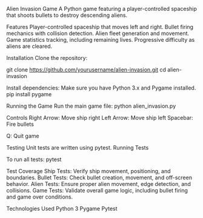 Alien Invasion Game
A Python game featuring a player-controlled spaceship that shoots bullets to destroy descending aliens.

Features
Player-controlled spaceship that moves left and right.
Bullet firing mechanics with collision detection.
Alien fleet generation and movement.
Game statistics tracking, including remaining lives.
Progressive difficulty as aliens are cleared.


Installation
Clone the repository:

git clone https://github.com/yourusername/alien-invasion.git
cd alien-invasion

Install dependencies: Make sure you have Python 3.x and Pygame installed.
pip install pygame

Running the Game
Run the main game file:
python alien_invasion.py

Controls
Right Arrow: Move ship right
Left Arrow: Move ship left
Spacebar: Fire bullets

Q: Quit game

Testing
Unit tests are written using pytest.
Running Tests

To run all tests:
pytest

Test Coverage
Ship Tests: Verify ship movement, positioning, and boundaries.
Bullet Tests: Check bullet creation, movement, and off-screen behavior.
Alien Tests: Ensure proper alien movement, edge detection, and collisions.
Game Tests: Validate overall game logic, including bullet firing and game over conditions.

Technologies Used
Python 3
Pygame
Pytest

